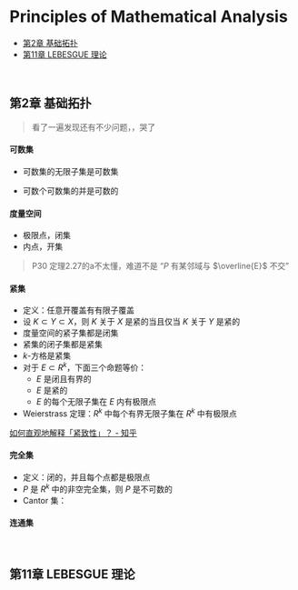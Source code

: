 # Principles of Mathematical Analysis



- [第2章 基础拓扑](#2)
- [第11章 LEBESGUE 理论](#11)




&nbsp;   
<a id="2"></a>
## 第2章 基础拓扑

> 看了一遍发现还有不少问题，，哭了

#### 可数集

- 可数集的无限子集是可数集

- 可数个可数集的并是可数的

#### 度量空间

- 极限点，闭集
- 内点，开集

> P30 定理2.27的a不太懂，难道不是 “$P$ 有某邻域与 $\overline{E}$ 不交”

#### 紧集

- 定义：任意开覆盖有有限子覆盖
- 设 $K\subset Y\subset X$，则 $K$ 关于 $X$ 是紧的当且仅当 $K$ 关于 $Y$ 是紧的
- 度量空间的紧子集都是闭集
- 紧集的闭子集都是紧集
- $k$-方格是紧集
- 对于 $E\subset R^k$，下面三个命题等价：
  - $E$ 是闭且有界的
  - $E$ 是紧的
  - $E$ 的每个无限子集在 $E$ 内有极限点
- Weierstrass 定理：$R^k$ 中每个有界无限子集在 $R^k$ 中有极限点

[如何直观地解释「紧致性」？ - 知乎](https://www.zhihu.com/question/31734712)

#### 完全集

- 定义：闭的，并且每个点都是极限点
- $P$ 是 $R^k$ 中的非空完全集，则 $P$ 是不可数的
- Cantor 集：

#### 连通集



&nbsp;   

<a id="11"></a>

## 第11章 LEBESGUE 理论



